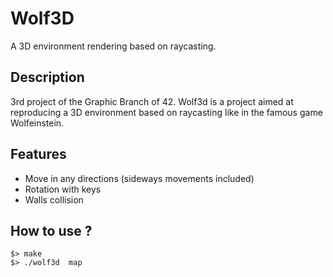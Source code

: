 # Wolf3D
A 3D environment rendering based on raycasting.

## Description

3rd project of the Graphic Branch of 42.
Wolf3d is a project aimed at reproducing a 3D environment based on raycasting like in the famous game Wolfeinstein.

## Features

- Move in any directions (sideways movements included)
- Rotation with keys
- Walls collision

## How to use ?

```
$> make
$> ./wolf3d  map
```
